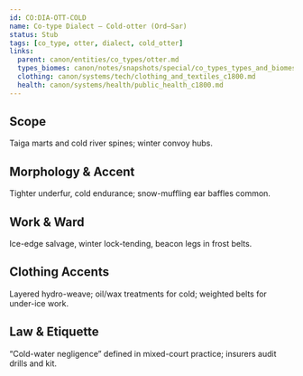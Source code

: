 ```yaml
---
id: CO:DIA-OTT-COLD
name: Co-type Dialect — Cold-otter (Ord–Sar)
status: Stub
tags: [co_type, otter, dialect, cold_otter]
links:
  parent: canon/entities/co_types/otter.md
  types_biomes: canon/notes/snapshots/special/co_types_types_and_biomes.md
  clothing: canon/systems/tech/clothing_and_textiles_c1800.md
  health: canon/systems/health/public_health_c1800.md
---
```


## Scope
Taiga marts and cold river spines; winter convoy hubs.

## Morphology & Accent
Tighter underfur, cold endurance; snow-muffling ear baffles common.

## Work & Ward
Ice-edge salvage, winter lock-tending, beacon legs in frost belts.

## Clothing Accents
Layered hydro-weave; oil/wax treatments for cold; weighted belts for under-ice work.

## Law & Etiquette
“Cold-water negligence” defined in mixed-court practice; insurers audit drills and kit.
